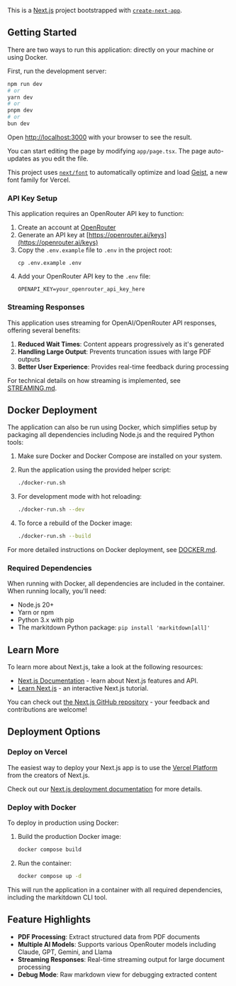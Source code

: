 This is a [Next.js](https://nextjs.org) project bootstrapped with [`create-next-app`](https://nextjs.org/docs/app/api-reference/cli/create-next-app).

## Getting Started

There are two ways to run this application: directly on your machine or using Docker.

First, run the development server:

```bash
npm run dev
# or
yarn dev
# or
pnpm dev
# or
bun dev
```

Open [http://localhost:3000](http://localhost:3000) with your browser to see the result.

You can start editing the page by modifying `app/page.tsx`. The page auto-updates as you edit the file.

This project uses [`next/font`](https://nextjs.org/docs/app/building-your-application/optimizing/fonts) to automatically optimize and load [Geist](https://vercel.com/font), a new font family for Vercel.

### API Key Setup

This application requires an OpenRouter API key to function:

1. Create an account at [OpenRouter](https://openrouter.ai)
2. Generate an API key at [https://openrouter.ai/keys](https://openrouter.ai/keys)
3. Copy the `.env.example` file to `.env` in the project root:
   ```
   cp .env.example .env
   ```
4. Add your OpenRouter API key to the `.env` file:
   ```
   OPENAPI_KEY=your_openrouter_api_key_here
   ```

### Streaming Responses

This application uses streaming for OpenAI/OpenRouter API responses, offering several benefits:

1. **Reduced Wait Times**: Content appears progressively as it's generated
2. **Handling Large Output**: Prevents truncation issues with large PDF outputs
3. **Better User Experience**: Provides real-time feedback during processing

For technical details on how streaming is implemented, see [STREAMING.md](STREAMING.md).

## Docker Deployment

The application can also be run using Docker, which simplifies setup by packaging all dependencies including Node.js and the required Python tools:

1. Make sure Docker and Docker Compose are installed on your system.

2. Run the application using the provided helper script:
   ```bash
   ./docker-run.sh
   ```

3. For development mode with hot reloading:
   ```bash
   ./docker-run.sh --dev
   ```

4. To force a rebuild of the Docker image:
   ```bash
   ./docker-run.sh --build
   ```

For more detailed instructions on Docker deployment, see [DOCKER.md](DOCKER.md).

### Required Dependencies

When running with Docker, all dependencies are included in the container. When running locally, you'll need:

- Node.js 20+
- Yarn or npm
- Python 3.x with pip
- The markitdown Python package: `pip install 'markitdown[all]'`

## Learn More

To learn more about Next.js, take a look at the following resources:

- [Next.js Documentation](https://nextjs.org/docs) - learn about Next.js features and API.
- [Learn Next.js](https://nextjs.org/learn) - an interactive Next.js tutorial.

You can check out [the Next.js GitHub repository](https://github.com/vercel/next.js) - your feedback and contributions are welcome!

## Deployment Options

### Deploy on Vercel

The easiest way to deploy your Next.js app is to use the [Vercel Platform](https://vercel.com/new?utm_medium=default-template&filter=next.js&utm_source=create-next-app&utm_campaign=create-next-app-readme) from the creators of Next.js.

Check out our [Next.js deployment documentation](https://nextjs.org/docs/app/building-your-application/deploying) for more details.

### Deploy with Docker

To deploy in production using Docker:

1. Build the production Docker image:
   ```bash
   docker compose build
   ```

2. Run the container:
   ```bash
   docker compose up -d
   ```

This will run the application in a container with all required dependencies, including the markitdown CLI tool.

## Feature Highlights

- **PDF Processing**: Extract structured data from PDF documents
- **Multiple AI Models**: Supports various OpenRouter models including Claude, GPT, Gemini, and Llama
- **Streaming Responses**: Real-time streaming output for large document processing
- **Debug Mode**: Raw markdown view for debugging extracted content
